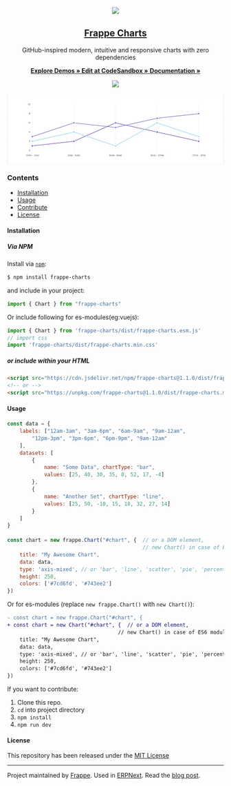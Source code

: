 <div align="center">
    <img src="https://github.com/frappe/design/blob/master/logos/logo-2019/frappe-charts-logo.png" height="128">
    <a href="https://frappe.github.io/charts">
        <h2>Frappe Charts</h2>
    </a>
    <p align="center">
        <p>GitHub-inspired modern, intuitive and responsive charts with zero dependencies</p>
        <a href="https://frappe.io/charts">
            <b>Explore Demos » </b>
        </a>
        <a href="https://codesandbox.io/s/frappe-charts-demo-viqud">
            <b> Edit at CodeSandbox »</b>
        </a>
        <a href="https://frappe.io/charts/docs">
            <b>Documentation » </b>
        </a>
    </p>
</div>

<p align="center">
    <a href="https://bundlephobia.com/result?p=frappe-charts">
        <img src="https://img.shields.io/bundlephobia/minzip/frappe-charts">
    </a>
</p>

<p align="center">
    <a href="https://frappe.github.io/charts">
        <img src=".github/example.gif">
    </a>
</p>

### Contents
* [Installation](#installation)
* [Usage](#usage)
* [Contribute](https://frappe.io/charts/docs/contributing)
* [License](#license)

#### Installation

##### Via NPM
Install via [`npm`](https://www.npmjs.com/get-npm):

```sh
$ npm install frappe-charts
```

and include in your project:
```js
import { Chart } from "frappe-charts"
```

Or include following for es-modules(eg:vuejs):
```js
import { Chart } from 'frappe-charts/dist/frappe-charts.esm.js'
// import css
import 'frappe-charts/dist/frappe-charts.min.css'
```

##### or include within your HTML

```html
<script src="https://cdn.jsdelivr.net/npm/frappe-charts@1.1.0/dist/frappe-charts.min.umd.js"></script>
<!-- or -->
<script src="https://unpkg.com/frappe-charts@1.1.0/dist/frappe-charts.min.umd.js"></script>
```

#### Usage
```js
const data = {
    labels: ["12am-3am", "3am-6pm", "6am-9am", "9am-12am",
        "12pm-3pm", "3pm-6pm", "6pm-9pm", "9am-12am"
    ],
    datasets: [
        {
            name: "Some Data", chartType: "bar",
            values: [25, 40, 30, 35, 8, 52, 17, -4]
        },
        {
            name: "Another Set", chartType: "line",
            values: [25, 50, -10, 15, 18, 32, 27, 14]
        }
    ]
}

const chart = new frappe.Chart("#chart", {  // or a DOM element,
                                            // new Chart() in case of ES6 module with above usage
    title: "My Awesome Chart",
    data: data,
    type: 'axis-mixed', // or 'bar', 'line', 'scatter', 'pie', 'percentage'
    height: 250,
    colors: ['#7cd6fd', '#743ee2']
})
```

Or for es-modules (replace `new frappe.Chart()` with `new Chart()`):
```diff
- const chart = new frappe.Chart("#chart", {
+ const chart = new Chart("#chart", {  // or a DOM element,
                                    // new Chart() in case of ES6 module with above usage
    title: "My Awesome Chart",
    data: data,
    type: 'axis-mixed', // or 'bar', 'line', 'scatter', 'pie', 'percentage'
    height: 250,
    colors: ['#7cd6fd', '#743ee2']
})
```


If you want to contribute:

1. Clone this repo.
2. `cd` into project directory
3. `npm install`
4. `npm run dev`

#### License
This repository has been released under the [MIT License](LICENSE)

------------------
Project maintained by [Frappe](https://frappe.io).
Used in [ERPNext](https://erpnext.com). Read the [blog post](https://medium.com/@pratu16x7/so-we-decided-to-create-our-own-charts-a95cb5032c97).
